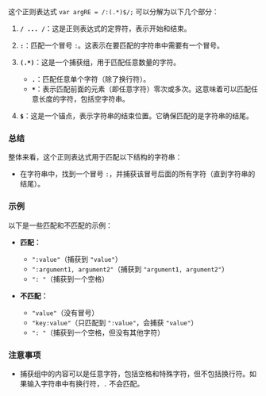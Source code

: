 这个正则表达式 `var argRE = /:(.*)$/;` 可以分解为以下几个部分：

1. **`/ ... /`**：这是正则表达式的定界符，表示开始和结束。

2. **`:`**：匹配一个冒号 `:`。这表示在要匹配的字符串中需要有一个冒号。

3. **`(.*)`**：这是一个捕获组，用于匹配任意数量的字符。
   - **`.`**：匹配任意单个字符（除了换行符）。
   - **`*`**：表示匹配前面的元素（即任意字符）零次或多次。这意味着可以匹配任意长度的字符，包括空字符串。

4. **`$`**：这是一个锚点，表示字符串的结束位置。它确保匹配的是字符串的结尾。

### 总结

整体来看，这个正则表达式用于匹配以下结构的字符串：

- 在字符串中，找到一个冒号 `:`，并捕获该冒号后面的所有字符（直到字符串的结尾）。

### 示例

以下是一些匹配和不匹配的示例：

- **匹配：**
  - `":value"`（捕获到 `"value"`）
  - `":argument1, argument2"`（捕获到 `"argument1, argument2"`）
  - `": "`（捕获到一个空格）

- **不匹配：**
  - `"value"`（没有冒号）
  - `"key:value"`（只匹配到 `":value"`，会捕获 `"value"`）
  - `": "`（捕获到一个空格，但没有其他字符） 

### 注意事项

- 捕获组中的内容可以是任意字符，包括空格和特殊字符，但不包括换行符。如果输入字符串中有换行符，`.` 不会匹配。